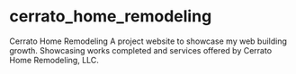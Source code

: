 # cerrato_home_remodeling
Cerrato Home Remodeling
A project website to showcase my web building growth. Showcasing works completed and services offered by Cerrato Home Remodeling, LLC.